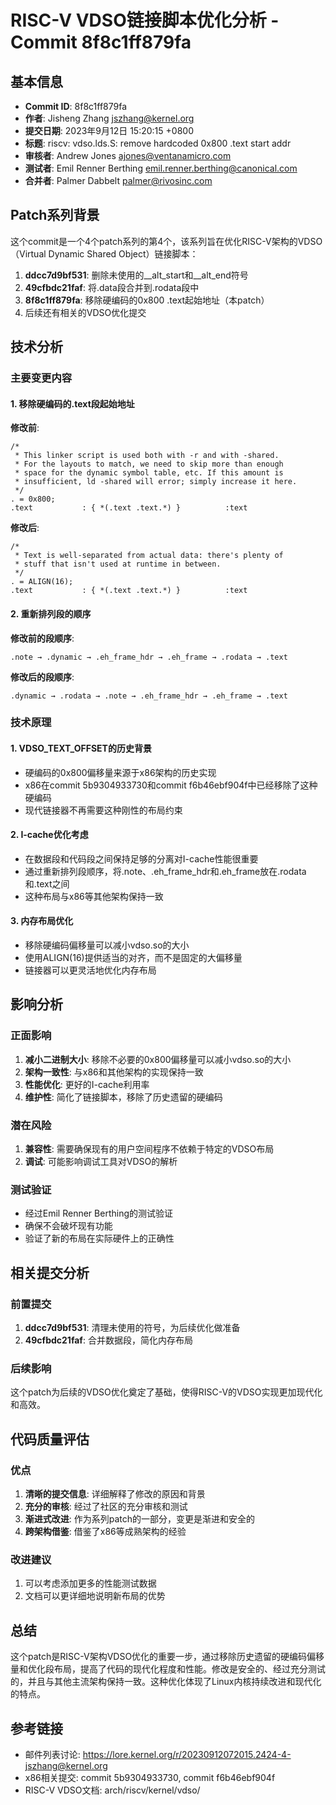 # RISC-V VDSO链接脚本优化分析 - Commit 8f8c1ff879fa

## 基本信息

- **Commit ID**: 8f8c1ff879fa
- **作者**: Jisheng Zhang <jszhang@kernel.org>
- **提交日期**: 2023年9月12日 15:20:15 +0800
- **标题**: riscv: vdso.lds.S: remove hardcoded 0x800 .text start addr
- **审核者**: Andrew Jones <ajones@ventanamicro.com>
- **测试者**: Emil Renner Berthing <emil.renner.berthing@canonical.com>
- **合并者**: Palmer Dabbelt <palmer@rivosinc.com>

## Patch系列背景

这个commit是一个4个patch系列的第4个，该系列旨在优化RISC-V架构的VDSO（Virtual Dynamic Shared Object）链接脚本：

1. **ddcc7d9bf531**: 删除未使用的__alt_start和__alt_end符号
2. **49cfbdc21faf**: 将.data段合并到.rodata段中
3. **8f8c1ff879fa**: 移除硬编码的0x800 .text起始地址（本patch）
4. 后续还有相关的VDSO优化提交

## 技术分析

### 主要变更内容

#### 1. 移除硬编码的.text段起始地址

**修改前**:
```lds
/*
 * This linker script is used both with -r and with -shared.
 * For the layouts to match, we need to skip more than enough
 * space for the dynamic symbol table, etc. If this amount is
 * insufficient, ld -shared will error; simply increase it here.
 */
. = 0x800;
.text           : { *(.text .text.*) }          :text
```

**修改后**:
```lds
/*
 * Text is well-separated from actual data: there's plenty of
 * stuff that isn't used at runtime in between.
 */
. = ALIGN(16);
.text           : { *(.text .text.*) }          :text
```

#### 2. 重新排列段的顺序

**修改前的段顺序**:
```
.note → .dynamic → .eh_frame_hdr → .eh_frame → .rodata → .text
```

**修改后的段顺序**:
```
.dynamic → .rodata → .note → .eh_frame_hdr → .eh_frame → .text
```

### 技术原理

#### 1. VDSO_TEXT_OFFSET的历史背景

- 硬编码的0x800偏移量来源于x86架构的历史实现
- x86在commit 5b9304933730和commit f6b46ebf904f中已经移除了这种硬编码
- 现代链接器不再需要这种刚性的布局约束

#### 2. I-cache优化考虑

- 在数据段和代码段之间保持足够的分离对I-cache性能很重要
- 通过重新排列段顺序，将.note、.eh_frame_hdr和.eh_frame放在.rodata和.text之间
- 这种布局与x86等其他架构保持一致

#### 3. 内存布局优化

- 移除硬编码偏移量可以减小vdso.so的大小
- 使用ALIGN(16)提供适当的对齐，而不是固定的大偏移量
- 链接器可以更灵活地优化内存布局

## 影响分析

### 正面影响

1. **减小二进制大小**: 移除不必要的0x800偏移量可以减小vdso.so的大小
2. **架构一致性**: 与x86和其他架构的实现保持一致
3. **性能优化**: 更好的I-cache利用率
4. **维护性**: 简化了链接脚本，移除了历史遗留的硬编码

### 潜在风险

1. **兼容性**: 需要确保现有的用户空间程序不依赖于特定的VDSO布局
2. **调试**: 可能影响调试工具对VDSO的解析

### 测试验证

- 经过Emil Renner Berthing的测试验证
- 确保不会破坏现有功能
- 验证了新的布局在实际硬件上的正确性

## 相关提交分析

### 前置提交

1. **ddcc7d9bf531**: 清理未使用的符号，为后续优化做准备
2. **49cfbdc21faf**: 合并数据段，简化内存布局

### 后续影响

这个patch为后续的VDSO优化奠定了基础，使得RISC-V的VDSO实现更加现代化和高效。

## 代码质量评估

### 优点

1. **清晰的提交信息**: 详细解释了修改的原因和背景
2. **充分的审核**: 经过了社区的充分审核和测试
3. **渐进式改进**: 作为系列patch的一部分，变更是渐进和安全的
4. **跨架构借鉴**: 借鉴了x86等成熟架构的经验

### 改进建议

1. 可以考虑添加更多的性能测试数据
2. 文档可以更详细地说明新布局的优势

## 总结

这个patch是RISC-V架构VDSO优化的重要一步，通过移除历史遗留的硬编码偏移量和优化段布局，提高了代码的现代化程度和性能。修改是安全的、经过充分测试的，并且与其他主流架构保持一致。这种优化体现了Linux内核持续改进和现代化的特点。

## 参考链接

- 邮件列表讨论: https://lore.kernel.org/r/20230912072015.2424-4-jszhang@kernel.org
- x86相关提交: commit 5b9304933730, commit f6b46ebf904f
- RISC-V VDSO文档: arch/riscv/kernel/vdso/